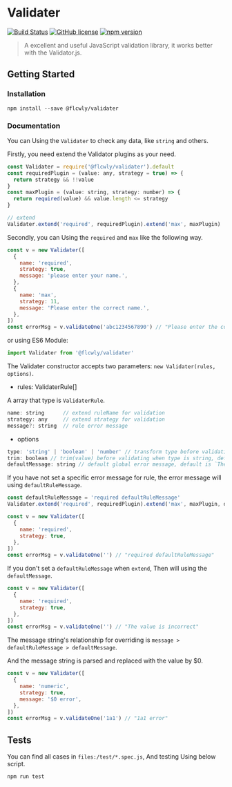# Validater

[![Build Status](https://travis-ci.org/Flcwl/validater.svg?branch=master)](https://travis-ci.org/github/Flcwl/validater)
[![GitHub license](https://img.shields.io/badge/license-MIT-blue.svg)](https://github.com/Flcwl/validater/blob/master/LICENSE)
[![npm version](https://img.shields.io/npm/v/validater.svg?style=flat)](https://www.npmjs.com/package/validater)

> A excellent and useful JavaScript validation library, it works better with the Validator.js.

## Getting Started

### Installation

```console
npm install --save @flcwly/validater
```

### Documentation

You can Using the `Validater` to check any data, like `string` and others.

Firstly, you need extend the Validator plugins as your need.

```js
const Validater = require('@flcwly/validater').default
const requiredPlugin = (value: any, strategy = true) => {
  return strategy && !!value
}
const maxPlugin = (value: string, strategy: number) => {
  return required(value) && value.length <= strategy
}

// extend
Validater.extend('required', requiredPlugin).extend('max', maxPlugin)
```

Secondly, you can Using the `required` and `max` like the following way.

```js
const v = new Validater([
  {
    name: 'required',
    strategy: true,
    message: 'please enter your name.',
  },
  {
    name: 'max',
    strategy: 11,
    message: 'Please enter the correct name.',
  },
])
const errorMsg = v.validateOne('abc1234567890') // "Please enter the correct name."
```

or using ES6 Module:

```js
import Validater from '@flcwly/validater'
```

The Validater constructor accepts two parameters: `new Validater(rules, options)`.

- rules: ValidaterRule[]

A array that type is `ValidaterRule`.

```js
name: string      // extend ruleName for validation
strategy: any     // extend strategy for validation
message?: string  // rule error message
```

- options

```js
type: 'string' | 'boolean' | 'number' // transform type before validating, default is `string`
trim: boolean // trim(value) before validating when type is string, default is `true`
defaultMessage: string // default global error message, default is `The value is incorrect`,
```

If you have not set a specific error message for rule, the error message will using `defaultRuleMessage`.

```js
const defaultRuleMessage = 'required defaultRuleMessage'
Validater.extend('required', requiredPlugin).extend('max', maxPlugin, defaultRuleMessage)

const v = new Validater([
  {
    name: 'required',
    strategy: true,
  },
])
const errorMsg = v.validateOne('') // "required defaultRuleMessage"
```

If you don't set a `defaultRuleMessage` when `extend`, Then will using the `defaultMessage`.

```js
const v = new Validater([
  {
    name: 'required',
    strategy: true,
  },
])
const errorMsg = v.validateOne('') // "The value is incorrect"
```

The message string's relationship for overriding is `message > defaultRuleMessage > defaultMessage`.

And the message string is parsed and replaced with the value by \$0.

```js
const v = new Validater([
  {
    name: 'numeric',
    strategy: true,
    message: '$0 error',
  },
])
const errorMsg = v.validateOne('1a1') // "1a1 error"
```

## Tests

You can find all cases in `files:/test/*.spec.js`, And testing Using below script.

```console
npm run test
```
